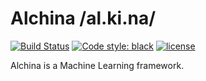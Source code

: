 # Alchina /al.ki.na/

[![Build Status](https://travis-ci.org/matthieugouel/alchina.svg?branch=master)](https://travis-ci.org/matthieugouel/alchina)
[![Code style: black](https://img.shields.io/badge/code%20style-black-000000.svg)](https://github.com/ambv/black)
[![license](https://img.shields.io/github/license/matthieugouel/gibica.svg)](https://github.com/matthieugouel/gibica/blob/master/LICENSE)

Alchina is a Machine Learning framework.
